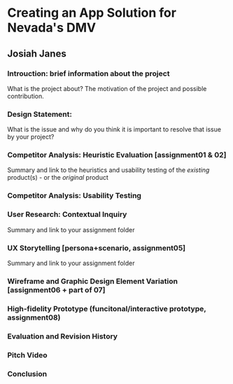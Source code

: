 # Creating an App Solution for Nevada's DMV
## Josiah Janes

### Introuction: brief information about the project
What is the project about? The motivation of the project and possible contribution.

### Design Statement:
What is the issue and why do you think it is important to resolve that issue by your project?

### Competitor Analysis: Heuristic Evaluation [assignment01 & 02]
Summary and link to the heuristics and usability testing of the *existing* product(s) - or the *original* product

### Competitor Analysis: Usability Testing

### User Research: Contextual Inquiry
Summary and link to your assignment folder

### UX Storytelling [persona+scenario, assignment05]
Summary and link to your assignment folder

### Wireframe and Graphic Design Element Variation [assignment06 + part of 07]

### High-fidelity Prototype (funcitonal/interactive prototype, assignment08)

### Evaluation and Revision History

### Pitch Video

### Conclusion
